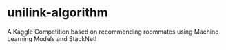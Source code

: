 # unilink-algorithm
A Kaggle Competition based on recommending roommates using Machine Learning Models and StackNet!
